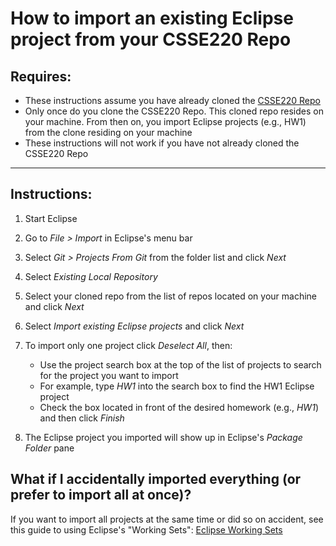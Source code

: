 # How to import an existing Eclipse project from your CSSE220 Repo

## Requires:
- These instructions assume you have already cloned the [CSSE220 Repo](https://github.com/RHIT-CSSE/csse220.git)
- Only once do you clone the CSSE220 Repo. This cloned repo resides on your machine. From then on, you import Eclipse projects (e.g., HW1) from the clone residing on your machine
- These instructions will not work if you have not already cloned the CSSE220 Repo

***

## Instructions:

1. Start Eclipse
2. Go to *File > Import* in Eclipse's menu bar
3. Select *Git > Projects From Git* from the folder list and click *Next*
4. Select *Existing Local Repository*
5. Select your cloned repo from the list of repos located on your machine and click *Next*
6. Select *Import existing Eclipse projects* and click *Next*
7. To import only one project click *Deselect All*, then:
   * Use the project search box at the top of the list of projects to search for the project you want to import
   * For example, type *HW1* into the search box to find the HW1 Eclipse project
   * Check the box located in front of the desired homework (e.g., *HW1*) and then click *Finish*

8. The Eclipse project you imported will show up in Eclipse's *Package Folder* pane

## What if I accidentally imported everything (or prefer to import all at once)?

If you want to import all projects at the same time or did so on accident, 
see this guide to using Eclipse's "Working Sets":
[Eclipse Working Sets](eclipse_working_sets.md)